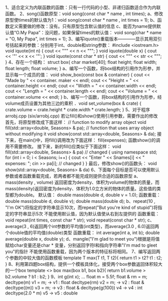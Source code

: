 1、适合定义为内联函数的函数：只有一行代码的小型、非递归函数适合作为内联函数。
2、song()函数原型：void song(const char * name , int times);
a、修改原型使times的默认值为1：void song(const char * name , int times = 1);
b、函数定义需要做的修改：没有。只有原型包含默认值的信息
c、能否为name提供默认值“O.My Papa”：没问题，如果保留times的默认值： void song(char * name = "O, My Papa", int times = 1); 
3、编写iquote()重载版本————显示其用双引号括起来的参数：分别用于int、double和string参数：
#include <iostream.h> 
void iquote(int n) 
{ 
    cout << "\"" << n << "\""; 
} 
void iquote(double x) 
{ 
    cout << '"' << x << '"'; 
} 
void iquote(const char * str) 
{ 
    cout << "\"" << str << "\""; 
}
4、存在一个结构：
struct box{
    char market[40];
    float height;
    float width;
    float length;
    float volume;
}
a、编写一个函数，将box结构的引用作为形参，并显示每一个成员的值：
 void show_box(const box & container) 
{ 
    cout << "Made by " << container. maker << endl; 
    cout << "Height = " << container.height << endl; 
    cout << "Width = " << container.width << endl; 
    cout << "Length = " << container.length << endl; 
    cout << "Volume = " << container.volume << endl; 
} 
b、编写一个函数，将box结构的引用作为形参，经volume成员设置为其他三边的乘积
．void set_volume(box & crate) 
   { 
      crate.volume = crate.height * crate.width * crate.length; 
   } 
5、对于程序arrobj.cpp (six/arrobj.cpp) 若让fill()和show()使用引用参数，需要作出的修改
首先，将原型修改成下面这样： 
// function to modify array object 
void fill(std::array<double, Seasons> & pa); 
// function that uses array object without modifying it 
void show(const std::array<double, Seasons> & da); 
接下来，在main()中，将fill()调用改为下面这样： 
fill(expenses); 
函数show()的调用不需要修改。 
接下来，新的fill()应类似于下面这样： 
void fill(std::array<double, Seasons> & pa) // changed 
{ 
    using namespace std; 
    for (int i = 0; i < Seasons; i++) 
    { 
        cout << "Enter " << Snames[i] << " expenses: "; 
        cin >> pa[i]; // changed 
    } 
} 
最后，修改show()的函数头： 
void show(std::array<double, Seasons> & da)
6、下面每个目标是否可以使用默认参数或者函数重载完成，若两者都不能完成则提供合适的函数原型
a、mass(density , volume) 返回密度为density、体积为volume的物体的质量，而mass(density)返回密度为density、体积为1.0立方米的物体的质量。这些值的类型都为double。
默认值：
double mass(double d, double v = 1.0);
函数重载：
double mass(double d, double v); 
double mass(double d); 
b、repeat(10 , "I'm OK")将指定的字符串显示10次，而repeat("But you're kind of stupid")将指定的字符串显示5次
不能使用默认值，因为默认值使从右到左提供的
函数重载：
void repeat(int times, const char * str); 
void repeat(const char * str); 
c、average(3 , 6)返回两个int参数的平均值(int类型)，而average(3.0 , 6.0)返回两个double值的平均值(double)类型
函数重载：
int average(int a, int b); 
double average(double x, double y); 
d、mangle("I'm glad to meet you")根据是将值赋给char变量还是char * 变量，分别返回字符I和指向字符串"I'm mad to gleet you"的指针
不能使用函数重载，因为两个版本的特征标将相同。
7、编写返回两个参数的中较大值的函数模板
template <class T>
T max(T t1, T t2){
    return t1 > t2? t1 : t2;
}
8、利用第四题box结构，提供一个模板具体化，接受两个box参数返回体积较大的一个box
template <>
box max(box b1, box b2){
    return b1.volume > b2.volume ? b1 : b2;
}
9、int g(int x);
...
float m = 5.5f;
float & rm = m;
decltype(m) v1 = m; -> v1 : float
decltype(rm) v2 = m; -> v2 : float &
decltype((m)) v3 = m; -> v3 : float &
decltype(g(100)) v4 -> v4 : int
decltype(2.0 * m) v5 -> v5 : double
